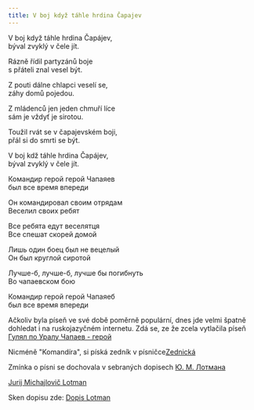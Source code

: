 ```yaml
---
title: V boj když táhle hrdina Čapajev
---
```


V boj když táhle hrdina Čapájev,  
býval zvyklý v čele jít.

Rázně řídil partyzánů boje   
s přáteli znal vesel být.

Z pouti dálne chlapci veselí se,   
záhy domů pojedou.

Z mládenců jen jeden chmuří líce    
sám je vždyť je sirotou.

Toužil rvát se v čapajevském boji,  
přál si do smrti se být.

V boj kdž táhle hrdina Čapájev,  
býval zvyklý v čele jít.

Командир герой герой Чапаяев  
был все время впереди

Он командировал своим отрядам  
Веселил своих ребят

Все ребята едут веселятця    
Все спешат скорей домой

Лишь один боец был не вецелый   
Он был круглой сиротой

Лучше-б, лучше-б, лучше бы погибнуть  
Во чапаевском бою

Командир герой герой Чапаяеб  
был все время впереди

Ačkoliv byla píseň ve své době poměrně populární, dnes jde velmi špatně dohledat i na ruskojazyčném internetu. Zdá se, ze že zcela vytlačila píseň [Гулял по Уралу Чапаев - герой](https://www.youtube.com/watch?v=Dz0JqmZRIcw)

Nicméně "Komandíra", si  píská zedník v písničce[Zednická](/pisen.phtml/Zednicka)

Zmínka o písni se dochovala v sebraných dopisech [Ю. М. Лотмана](https://books.google.cz/books?id=wwJTDwAAQBAJ&lpg=PA40&ots=zaEtqWyg5G&dq=%D0%BA%D0%BE%D0%BC%D0%B0%D0%BD%D0%B4%D0%B8%D1%80%20%D0%B3%D0%B5%D1%80%D0%BE%D0%B9%20%D0%B3%D0%B5%D1%80%D0%BE%D0%B9%20%D1%87%D0%B0%D0%BF%D0%B0%D0%B5%D0%B2%20%D0%BF%D0%B5%D1%81%D0%BD%D1%8F&pg=PA40#v=onepage&q&f=true)

[Jurij Michajlovič Lotman](https://cs.wikipedia.org/wiki/Jurij_Michajlovi%C4%8D_Lotman)

Sken dopisu zde: [Dopis Lotman](/noty/jpg/Lotman_dopis.png)



